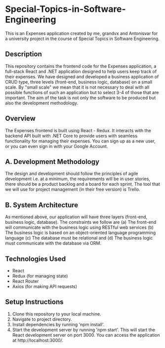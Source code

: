 # Special-Topics-in-Software-Engineering

This is an Expenses application created by me, grandvx and Antonisvar for a university project in the course of Special Topics in Software Engineering.
   
## Description

This repository contains the frontend code for the Expenses application, a full-stack React and .NET application designed to help users keep track of their expenses.
We have designed and developed a business application of CRUD type, three levels (front-end, business logic, database) on a small scale. By "small scale" we mean that it is not necessary to deal with all possible functions of such an application but to select 3-4 of those that are important. The aim of the task is not only the software to be produced but also the development methodology.

## Overview

The Expenses frontend is built using React - Redux. It interacts with the backend API built with .NET Core to provide users with seamless functionality for managing their expenses.
You can sign up as a new user, or you can even sign in with your Google Account.

## A. Development Methodology

Τhe design and development should follow the principles of agile development i.e. at a minimum, the requirements will be in user stories, there should be a product backlog and a board for each sprint.
The tool that we will use for project management (in their free version) is Trello.

## B. System Architecture

As mentioned above, our application will have three layers (front-end, business logic, database).
The constraints we follow are
(a) The front-end will communicate with the business logic using RESTful web services
(b) The business logic is based on an object-oriented language programming language
(c) The database must be relational and
(d) The business logic must communicate with the database via ORM.


## Technologies Used

* React
* Redux (for managing state)
* React Router
* Axios (for making API requests)

## Setup Instructions

1. Clone this repository to your local machine.
2. Navigate to project directory.
3. Install dependencies by running 'npm install'.
4. Start the development server by running 'npm start'.
This will start the React development server on port 3000. You can access the application at http://localhost:3000/.
